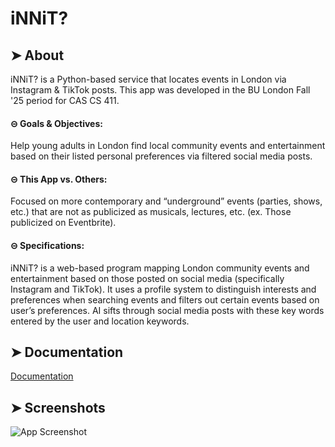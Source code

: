 # iNNiT?
## ➤ About
iNNiT? is a Python-based service that locates events in London via Instagram & TikTok posts. This app was developed in the BU London Fall '25 period for CAS CS 411.


#### ⊝ Goals & Objectives:

Help young adults in London find local community events and entertainment based on their listed personal preferences via filtered social media posts. 


#### ⊝ This App vs. Others:

Focused on more contemporary and “underground” events (parties, shows, etc.) that are not as publicized as musicals, lectures, etc. (ex. Those publicized on Eventbrite). 


#### ⊝ Specifications:

iNNiT? is a web-based program mapping London community events and entertainment based on those posted on social media (specifically Instagram and TikTok). It uses a profile system to distinguish interests and preferences when searching events and filters out certain events based on user’s preferences. AI sifts through social media posts with these key words entered by the user and location keywords.


## ➤ Documentation

[Documentation](https://linktodocumentation)


## ➤ Screenshots

![App Screenshot](https://via.placeholder.com/468x300?text=App+Screenshot+Here)

